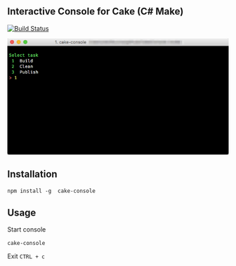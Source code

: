 ## Interactive Console for Cake (C# Make)

[![Build Status](https://travis-ci.org/wk-j/cake-console.svg?branch=master)](https://travis-ci.org/wk-j/cake-console)

![](Images/CakeConsole.png)

## Installation

```
npm install -g  cake-console
```

## Usage

Start console

```
cake-console
```

Exit `CTRL + c`